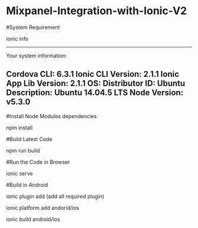 # Mixpanel-Integration-with-Ionic-V2

#System Requirement

ionic info

--------------------------------

Your system information:

Cordova CLI: 6.3.1
Ionic CLI Version: 2.1.1
Ionic App Lib Version: 2.1.1
OS: Distributor ID:	Ubuntu Description:	Ubuntu 14.04.5 LTS 
Node Version: v5.3.0
--------------------------------

#Install Node Modules dependencies

npm install

#Build Latest Code

npm run build

#Run the Code in Browser

ionic serve 

#Build in Android 

ionic plugin add <plugin-name> (add all required plugin)

ionic platform add andorid/ios 

ionic build android/ios

